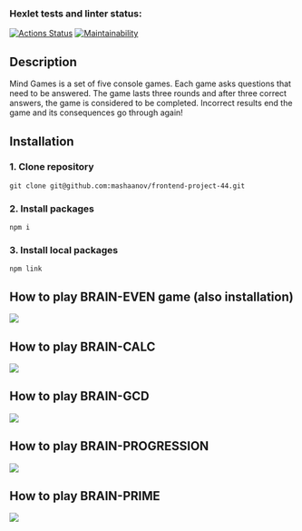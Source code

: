 ### Hexlet tests and linter status:
[![Actions Status](https://github.com/mashaanov/frontend-project-44/actions/workflows/hexlet-check.yml/badge.svg)](https://github.com/mashaanov/frontend-project-44/actions)
[![Maintainability](https://api.codeclimate.com/v1/badges/7c3185013b455d214509/maintainability)](https://codeclimate.com/github/mashaanov/frontend-project-44/maintainability)
## Description

Mind Games is a set of five console games. Each game asks questions that need to be answered. The game lasts three rounds and after three correct answers, the game is considered to be completed. Incorrect results end the game and its consequences go through again!

## Installation

### 1. Clone repository
    git clone git@github.com:mashaanov/frontend-project-44.git
### 2. Install packages
    npm i
### 3. Install local packages
    npm link

## How to play BRAIN-EVEN game (also installation)

<a href="https://asciinema.org/a/EvZ2hD11lHYoL9lOO8BoYVlko" target="_blank"><img src="https://asciinema.org/a/EvZ2hD11lHYoL9lOO8BoYVlko.svg" /></a>

## How to play BRAIN-CALC

<a href="https://asciinema.org/a/bIpqsfqBNTOFkJr3jrV9gZWnv" target="_blank"><img src="https://asciinema.org/a/bIpqsfqBNTOFkJr3jrV9gZWnv.svg" /></a>

## How to play BRAIN-GCD

<a href="https://asciinema.org/a/BsX4vJ8idLmVigRJWRJQ8PCE1" target="_blank"><img src="https://asciinema.org/a/BsX4vJ8idLmVigRJWRJQ8PCE1.svg" /></a>

## How to play BRAIN-PROGRESSION

<a href="https://asciinema.org/a/zmF6a4oaGKqK8pQAYAh2AIyhS" target="_blank"><img src="https://asciinema.org/a/zmF6a4oaGKqK8pQAYAh2AIyhS.svg" /></a>

## How to play BRAIN-PRIME

<a href="https://asciinema.org/a/bVDcTQOZmNYFQ1mu5nxy5iGcc" target="_blank"><img src="https://asciinema.org/a/bVDcTQOZmNYFQ1mu5nxy5iGcc.svg"
/></a>

